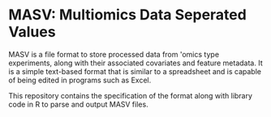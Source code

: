 MASV: Multiomics Data Seperated Values
======================================

MASV is a file format to store processed data from 'omics type experiments, along with their associated covariates and feature metadata. It is a simple text-based format that is similar to a spreadsheet and is capable of being edited in programs such as Excel.

This repository contains the specification of the format along with library code in R to parse and output MASV files.